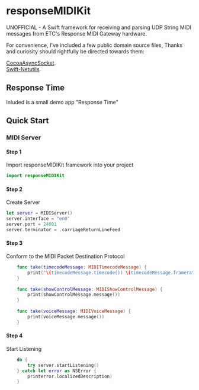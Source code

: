 # responseMIDIKit
UNOFFICIAL - A Swift framework for receiving and parsing UDP String MIDI messages from ETC's Response MIDI Gateway hardware.

For convenience, I've included a few public domain source files, Thanks and curiosity should rightfully be directed towards them:

[CocoaAsyncSocket](https://github.com/robbiehanson/CocoaAsyncSocket).  
[Swift-Netutils](https://github.com/svdo/swift-netutils).

## Response Time

Inluded is a small demo app "Response Time"

## Quick Start
### MIDI Server
#### Step 1
Import responseMIDIKit framework into your project
```swift
import responseMIDIKit
```
#### Step 2
Create Server
```swift
let server = MIDIServer()
server.interface = "en0"
server.port = 24601
server.terminator = .carriageReturnLineFeed
```
#### Step 3
Conform to the MIDI Packet Destination Protocol   

```swift    
    func take(timecodeMessage: MIDITimecodeMessage) {
        print("\(timecodeMessage.timecode()) \(timecodeMessage.framerate())")
    }
    
    func take(showControlMessage: MIDIShowControlMessage) {
        print(showControlMessage.message())
    }
    
    func take(voiceMessage: MIDIVoiceMessage) {
        print(voiceMessage.message())
    }
```  

#### Step 4
Start Listening 

```swift  
    do {
        try server.startListening()
    } catch let error as NSError {
        printerror.localizedDescription)
    }
``` 
